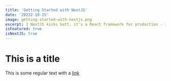 ```yaml
---
title: 'Getting Started with NextJS'
date: '20222-10-15'
image: getting-started-with-nextjs.png
excerpt: 1 NextJS kicks butt. it's a React framework for production - it makes building full stack React apps and sits a breeze and ships with built-in SSR.
isFeatured: true
isNextJS: true
---
```


# This is a title

This is some regular text with a [link](https://google.com)
